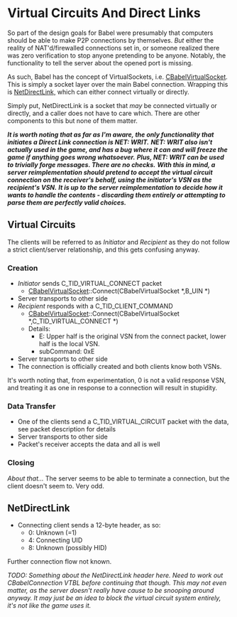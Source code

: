 # Virtual Circuits And Direct Links
So part of the design goals for Babel were presumably that computers should be able to make P2P connections by themselves.
*But* either the reality of NAT'd/firewalled connections set in, or someone realized there was zero verification to stop anyone pretending to be anyone.
Notably, the functionality to tell the server about the opened port is missing.

As such, Babel has the concept of VirtualSockets, i.e. [CBabelVirtualSocket](../Structs/CBabelVirtualSocket.md).
This is simply a socket layer over the main Babel connection.
Wrapping this is [NetDirectLink,](../Structs/NetDirectLink.md) which can either connect virtually or directly.

Simply put, NetDirectLink is a socket that *may* be connected virtually or directly, and a caller does not have to care which.
There are other components to this but none of them matter.

***It is worth noting that as far as I'm aware, the only functionality that initiates a Direct Link connection is NET: WRIT.***
***NET: WRIT also isn't actually used in the game, and has a bug where it can and will freeze the game if anything goes wrong whatsoever.***
***Plus, NET: WRIT can be used to trivially forge messages. There are no checks.***
***With this in mind, a server reimplementation should pretend to accept the virtual circuit connection on the receiver's behalf, using the initiator's VSN as the recipient's VSN.***
***It is up to the server reimplementation to decide how it wants to handle the contents - discarding them entirely or attempting to parse them are perfectly valid choices.***

## Virtual Circuits

The clients will be referred to as *Initiator*  and *Recipient* as they do not follow a strict client/server relationship, and this gets confusing anyway.

### Creation


* *Initiator* sends C_TID_VIRTUAL_CONNECT packet
	* [CBabelVirtualSocket](../Structs/CBabelVirtualSocket.md)::Connect(CBabelVirtualSocket *,B_UIN *)
* Server transports to other side
* *Recipient* responds with a C_TID_CLIENT_COMMAND
	* [CBabelVirtualSocket](../Structs/CBabelVirtualSocket.md)::Connect(CBabelVirtualSocket *,C_TID_VIRTUAL_CONNECT *)
	* Details:
		* E: Upper half is the original VSN from the connect packet, lower half is the local VSN.
		* subCommand: 0xE
* Server transports to other side
* The connection is officially created and both clients know both VSNs.

It's worth noting that, from experimentation, 0 is not a valid response VSN, and treating it as one in response to a connection will result in stupidity.

### Data Transfer

* One of the clients send a C_TID_VIRTUAL_CIRCUIT packet with the data, see packet description for details
* Server transports to other side
* Packet's receiver accepts the data and all is well

### Closing

*About that...*
The server seems to be able to terminate a connection, but the client doesn't seem to. Very odd.

## NetDirectLink

* Connecting client sends a 12-byte header, as so:
	* 0: Unknown (=1)
	* 4: Connecting UID
	* 8: Unknown (possibly HID)

Further connection flow not known.

*TODO: Something about the NetDirectLink header here. Need to work out CBabelConnection VTBL before continuing that though.*
*This may not even matter, as the server doesn't really have cause to be snooping around anyway.*
*It may just be an idea to block the virtual circuit system entirely, it's not like the game uses it.*

